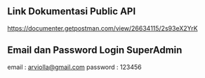 ## Link Dokumentasi Public API
https://documenter.getpostman.com/view/26634115/2s93eX2YrK

## Email dan Password Login SuperAdmin
email : arviolla@gmail.com
password : 123456

